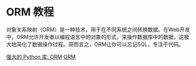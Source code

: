 # ORM 教程

<show-structure depth="2"/>

对象关系映射（ORM）是一种技术，用于在不同系统之间转换数据。在Web开发中，ORM允许开发者以编程语言中的对象的形式，来操作数据库中的数据，这极大地简化了数据操作过程。简而言之，ORM让你可以忘记SQL，专注于代码。


<seealso>
<category ref="ref_docs">
    <a href="https://mp.weixin.qq.com/s/0doWmENfY-433yIq1B73PA">强大的 Python 库: ORM</a>
</category>
<category ref="ref_github">
    <a href="https://github.com/encode/orm">ORM</a>
</category>
<category ref="ref_issues"></category>
<category ref="ref_hf"></category>
<category ref="ref_ms"></category>
</seealso>
